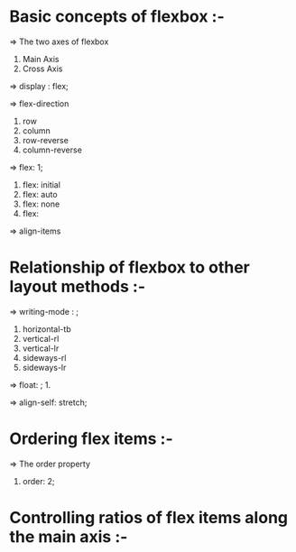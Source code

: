 # Basic concepts of flexbox :- 

=> The two axes of flexbox
1. Main Axis
2. Cross Axis

=> display : flex;

=> flex-direction 
1. row
2. column
3. row-reverse
4. column-reverse

=> flex: 1;
1. flex: initial
2. flex: auto
3. flex: none
4. flex: <positive-number>

=> align-items



# Relationship of flexbox to other layout methods :-

=> writing-mode : ;
1. horizontal-tb
2. vertical-rl
3. vertical-lr
4. sideways-rl
5. sideways-lr


=> float: ;
1. 

=> align-self: stretch;



# Ordering flex items :-

=> The order property 
1. order: 2;


# Controlling ratios of flex items along the main axis :-

